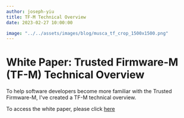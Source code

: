 ```yaml
---
author: joseph-yiu
title: TF-M Technical Overview
date: 2023-02-27 10:00:00

image: "../../assets/images/blog/musca_tf_crop_1500x1500.png"
---
```


# **White Paper: Trusted Firmware-M (TF-M) Technical Overview**

To help software developers become more familiar with the Trusted Firmware-M, I've created a TF-M technical overview.

To access the white paper, please click [here](/docs/TrustedFirmware-MTechnicalOverviewQ1-2023.pdf)
